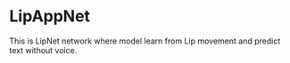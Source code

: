 # LipAppNet
This is LipNet network where model learn from Lip movement and predict text without voice.
